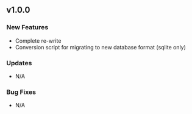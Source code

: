 ## v1.0.0

### New Features

* Complete re-write
* Conversion script for migrating to new database format (sqlite only)

### Updates

* N/A

### Bug Fixes

* N/A
